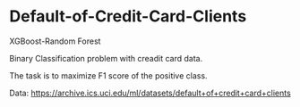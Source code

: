 # Default-of-Credit-Card-Clients
XGBoost-Random Forest

Binary Classification problem with creadit card data.

The task is to maximize F1 score of the positive class.

Data:  https://archive.ics.uci.edu/ml/datasets/default+of+credit+card+clients

